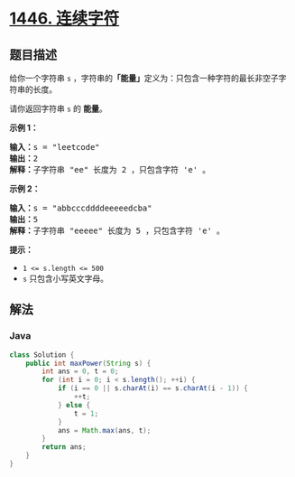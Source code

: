 # [1446. 连续字符](https://leetcode.cn/problems/consecutive-characters)

## 题目描述

<p>给你一个字符串&nbsp;<code>s</code>&nbsp;，字符串的<strong>「能量」</strong>定义为：只包含一种字符的最长非空子字符串的长度。</p>

<p>请你返回字符串 <code>s</code> 的 <strong>能量</strong>。</p>

<p><strong>示例 1：</strong></p>

<pre>
<strong>输入：</strong>s = "leetcode"
<strong>输出：</strong>2
<strong>解释：</strong>子字符串 "ee" 长度为 2 ，只包含字符 'e' 。
</pre>

<p><strong>示例 2：</strong></p>

<pre>
<strong>输入：</strong>s = "abbcccddddeeeeedcba"
<strong>输出：</strong>5
<strong>解释：</strong>子字符串 "eeeee" 长度为 5 ，只包含字符 'e' 。
</pre>

<p><strong>提示：</strong></p>

<ul>
	<li><code>1 &lt;= s.length &lt;= 500</code></li>
	<li><code>s</code>&nbsp;只包含小写英文字母。</li>
</ul>

## 解法

### **Java**

```java
class Solution {
    public int maxPower(String s) {
        int ans = 0, t = 0;
        for (int i = 0; i < s.length(); ++i) {
            if (i == 0 || s.charAt(i) == s.charAt(i - 1)) {
                ++t;
            } else {
                t = 1;
            }
            ans = Math.max(ans, t);
        }
        return ans;
    }
}
```
